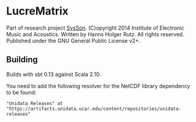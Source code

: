 # LucreMatrix

Part of research project [SysSon](http://sysson.kug.ac.at/). (C)opyright 2014 Institute of Electronic Music and Acoustics. Written by Hanns Holger Rutz. All rights reserved. Published under the GNU General Public License v2+.

## Building

Builds with sbt 0.13 against Scala 2.10.

You need to add the following resolver for the NetCDF library dependency to be found:

    "Unidata Releases" at "https://artifacts.unidata.ucar.edu/content/repositories/unidata-releases"
